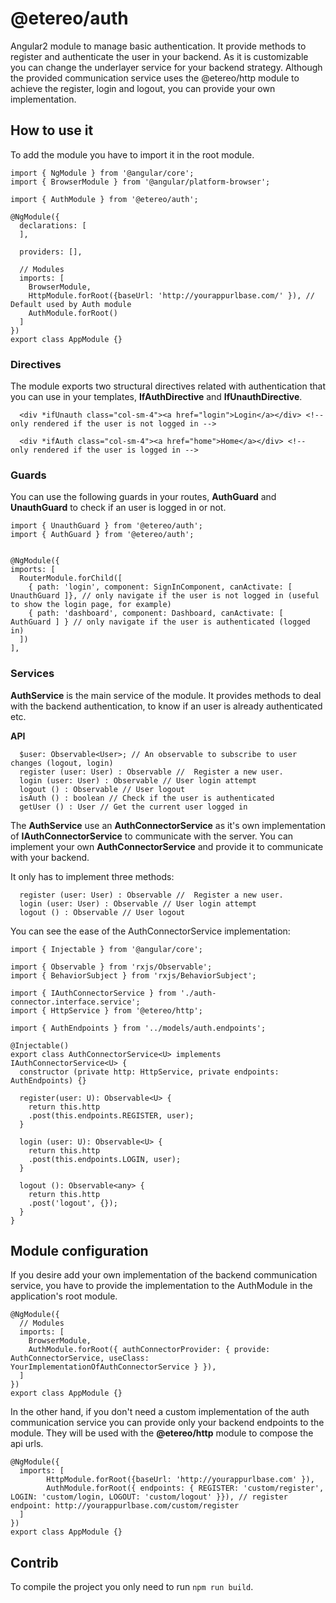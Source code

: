 # @etereo/auth

Angular2 module to manage basic authentication. It provide methods to register and authenticate the user in your backend. As it is customizable you can change the underlayer service for your backend strategy. Although the provided communication service uses the @etereo/http module to achieve the register, login and logout, you can provide your own implementation. 


## How to use it

  To add the module you have to import it in the root module.

  ~~~~~
  import { NgModule } from '@angular/core';
  import { BrowserModule } from '@angular/platform-browser';

  import { AuthModule } from '@etereo/auth';

  @NgModule({
    declarations: [
    ],

    providers: [],

    // Modules
    imports: [
      BrowserModule,
      HttpModule.forRoot({baseUrl: 'http://yourappurlbase.com/' }), // Default used by Auth module
      AuthModule.forRoot()
    ]
  })
  export class AppModule {}
  ~~~~~

  ### Directives

  The module exports two structural directives related with authentication that you can use in your templates, **IfAuthDirective** and **IfUnauthDirective**.

  ```
    <div *ifUnauth class="col-sm-4"><a href="login">Login</a></div> <!-- only rendered if the user is not logged in -->

    <div *ifAuth class="col-sm-4"><a href="home">Home</a></div> <!-- only rendered if the user is logged in -->
  ```

  ### Guards

  You can use the following guards in your routes, **AuthGuard** and **UnauthGuard** to check if an user is logged in or not.

  ```
import { UnauthGuard } from '@etereo/auth';
import { AuthGuard } from '@etereo/auth';


@NgModule({
  imports: [
    RouterModule.forChild([
      { path: 'login', component: SignInComponent, canActivate: [ UnauthGuard ]}, // only navigate if the user is not logged in (useful to show the login page, for example)
      { path: 'dashboard', component: Dashboard, canActivate: [ AuthGuard ] } // only navigate if the user is authenticated (logged in) 
    ])
  ],
  ```

  ### Services

  **AuthService** is the main service of the module. It provides methods to deal with the backend authentication, to know if an user is already authenticated etc. 

  **API**

  ~~~~
    $user: Observable<User>; // An observable to subscribe to user changes (logout, login)
    register (user: User) : Observable //  Register a new user.
    login (user: User) : Observable // User login attempt
    logout () : Observable // User logout
    isAuth () : boolean // Check if the user is authenticated
    getUser () : User // Get the current user logged in
  ~~~~

  The **AuthService** use an **AuthConnectorService** as it's own implementation of **IAuthConnectorService** to communicate with the server. You can implement your own **AuthConnectorService** and provide it to communicate with your backend.

  It only has to implement three methods:

  ~~~~
    register (user: User) : Observable //  Register a new user.
    login (user: User) : Observable // User login attempt
    logout () : Observable // User logout
  ~~~~

  You can see the ease of the AuthConnectorService implementation:

  ~~~~~
  import { Injectable } from '@angular/core';

  import { Observable } from 'rxjs/Observable';
  import { BehaviorSubject } from 'rxjs/BehaviorSubject';

  import { IAuthConnectorService } from './auth-connector.interface.service';
  import { HttpService } from '@etereo/http';

  import { AuthEndpoints } from '../models/auth.endpoints';

  @Injectable()
  export class AuthConnectorService<U> implements IAuthConnectorService<U> {
    constructor (private http: HttpService, private endpoints: AuthEndpoints) {}
    
    register(user: U): Observable<U> {
      return this.http
      .post(this.endpoints.REGISTER, user);
    }

    login (user: U): Observable<U> {
      return this.http
      .post(this.endpoints.LOGIN, user);
    }

    logout (): Observable<any> {
      return this.http
      .post('logout', {});
    }
  }
  ~~~~~~

## Module configuration
  
  If you desire add your own implementation of the backend communication service, you have to provide the implementation to the AuthModule in the application's root module.

  ~~~~~
  @NgModule({
    // Modules
    imports: [
      BrowserModule,
      AuthModule.forRoot({ authConnectorProvider: { provide: AuthConnectorService, useClass: YourImplementationOfAuthConnectorService } }),
    ]
  })
  export class AppModule {}
  ~~~~~

  In the other hand, if you don't need a custom implementation of the auth communication service you can provide only your backend endpoints to the module. They will be used with the **@etereo/http** module to compose the api urls.

  ~~~~~
  @NgModule({
    imports: [
          HttpModule.forRoot({baseUrl: 'http://yourappurlbase.com' }),
          AuthModule.forRoot({ endpoints: { REGISTER: 'custom/register', LOGIN: 'custom/login, LOGOUT: 'custom/logout' }}), // register endpoint: http://yourappurlbase.com/custom/register
    ]
  })
  export class AppModule {}
  ~~~~~


## Contrib

  To compile the project you only need to run `npm run build`.

